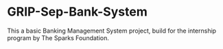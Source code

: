 # GRIP-Sep-Bank-System
This a basic Banking Management System project, build for the internship program by The Sparks Foundation.
